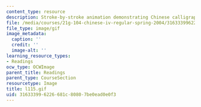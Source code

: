 ```yaml
---
content_type: resource
description: Stroke-by-stroke animation demonstrating Chinese calligraphy.
file: /media/courses/21g-104-chinese-iv-regular-spring-2004/316333996226681c80807be0ead0e0f3_l115.gif
file_type: image/gif
image_metadata:
  caption: ''
  credit: ''
  image-alt: ''
learning_resource_types:
- Readings
ocw_type: OCWImage
parent_title: Readings
parent_type: CourseSection
resourcetype: Image
title: l115.gif
uid: 31633399-6226-681c-8080-7be0ead0e0f3
---
```

